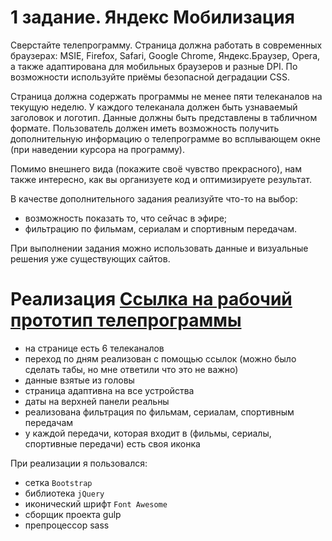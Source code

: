 # 1 задание. Яндекс Мобилизация
Сверстайте телепрограмму. Страница должна работать в современных браузерах: MSIE, Firefox, Safari, Google Chrome, Яндекс.Браузер, Opera, а также адаптирована для мобильных браузеров и разные DPI. По возможности используйте приёмы безопасной деградации CSS.

Страница должна содержать программы не менее пяти телеканалов на текущую неделю. У каждого телеканала должен быть узнаваемый заголовок и логотип. Данные должны быть представлены в табличном формате. Пользователь должен иметь возможность получить дополнительную информацию о телепрограмме во всплывающем окне (при наведении курсора на программу).

Помимо внешнего вида (покажите своё чувство прекрасного), нам также интересно, как вы организуете код и оптимизируете результат.

В качестве дополнительного задания реализуйте что-то на выбор: 
- возможность показать то, что сейчас в эфире; 
- фильтрацию по фильмам, сериалам и спортивным передачам.

При выполнении задания можно использовать данные и визуальные решения уже существующих сайтов.

# Реализация [Ссылка на рабочий прототип телепрограммы](http://aspirationtocode.github.io/first/app/ "Телепрограмма")

- на странице есть 6 телеканалов
- переход по дням реализован с помощью ссылок (можно было сделать табы, но мне ответили что это не важно)
- данные взятые из головы
- страница адаптивна на все устройства
- даты на верхней панели реальны
- реализована фильтрация по фильмам, сериалам, спортивным передачам
- у каждой передачи, которая входит в (фильмы, сериалы, спортивные передачи) есть своя иконка

При реализации я пользовался:
- сетка `Bootstrap`
- библиотека `jQuery`
- иконический шрифт `Font Awesome`
- сборщик проекта gulp
- препроцессор sass
